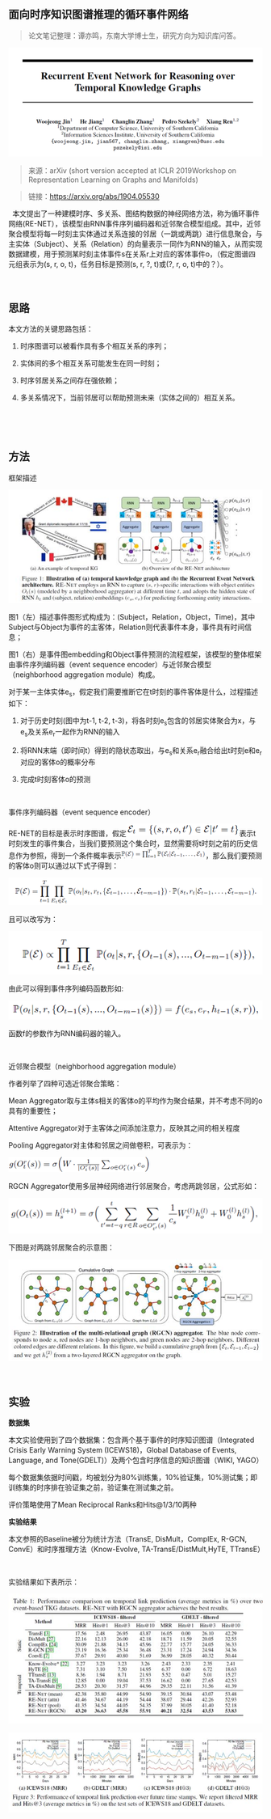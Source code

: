 
## 面向时序知识图谱推理的循环事件网络

> 论文笔记整理：谭亦鸣，东南大学博士生，研究方向为知识库问答。

![](img/面向时序知识图谱推理的循环事件网络.md_1.png)

> 来源：arXiv (short version accepted at ICLR 2019Workshop on Representation Learning on Graphs and Manifolds)

> 链接：https://arxiv.org/abs/1904.05530

 
本文提出了一种建模时序、多关系、图结构数据的神经网络方法，称为循环事件网络(RE-NET），该模型由RNN事件序列编码器和近邻聚合模型组成。其中，近邻聚合模型将每一时刻主实体通过关系连接的邻居（一跳或两跳）进行信息聚合，与主实体（Subject）、关系（Relation）的向量表示一同作为RNN的输入，从而实现数据建模，用于预测某时刻主体事件s在关系r上对应的客体事件o，（假定图谱四元组表示为(s, r, o, t)，任务目标是预测(s, r, ?, t)或(?, r, o, t)中的？）。

 

## **思路**

本文方法的关键思路包括：

1. 时序图谱可以被看作具有多个相互关系的序列；

2. 实体间的多个相互关系可能发生在同一时刻；

3. 时序邻居关系之间存在强依赖；

4. 多关系情况下，当前邻居可以帮助预测未来（实体之间的）相互关系。

 

 

## **方法**

框架描述

![](img/面向时序知识图谱推理的循环事件网络.md_2.png)


图1（左）描述事件图形式构成为：(Subject，Relation，Object，Time)，其中Subject与Object为事件的主客体，Relation则代表事件本身，事件具有时间信息；

图1（右）是事件图embedding和Object事件预测的流程框架，该模型的整体框架由事件序列编码器（event sequence encoder）与近邻聚合模型（neighborhood aggregation module）构成。

对于某一主体实体e<sub>s</sub>，假定我们需要推断它在t时刻的事件客体是什么，过程描述如下：

1. 对于历史时刻(图中为t-1, t-2, t-3)，将各时刻e<sub>s</sub>包含的邻居实体聚合为x，与e<sub>s</sub>及关系e<sub>r</sub>一起作为RNN的输入

2. 将RNN末端（即时间t）得到的隐状态取出，与e<sub>s</sub>和关系e<sub>r</sub>融合给出t时刻e和e<sub>r</sub>对应的客体o的概率分布

3. 完成t时刻客体o的预测

 

事件序列编码器（event sequence encoder）

RE-NET的目标是表示时序图谱，假定![](img/面向时序知识图谱推理的循环事件网络.md_3.png)表示t时刻发生的事件集合，当我们要预测这个集合时，显然需要将t时刻之前的历史信息作为参照，得到一个条件概率表示![](img/面向时序知识图谱推理的循环事件网络.md_4.png)，那么我们要预测的客体o则可以通过以下式子得到：

![](img/面向时序知识图谱推理的循环事件网络.md_5.png)

且可以改写为：

![](img/面向时序知识图谱推理的循环事件网络.md_6.png)

由此可以得到事件序列编码函数形如:

![](img/面向时序知识图谱推理的循环事件网络.md_7.png)

函数f的参数作为RNN编码器的输入。

 

近邻聚合模型（neighborhood aggregation module）

作者列举了四种可选近邻聚合策略：

Mean Aggregator取与主体s相关的客体o的平均作为聚合结果，并不考虑不同的o具有的重要性；

Attentive Aggregator对于主客体之间添加注意力，反映其之间的相关程度

Pooling Aggregator对主体和邻居之间做卷积，可表示为：

![](img/面向时序知识图谱推理的循环事件网络.md_8.png)

RGCN Aggregator使用多层神经网络进行邻居聚合，考虑两跳邻居，公式形如：

![](img/面向时序知识图谱推理的循环事件网络.md_9.png)

下图是对两跳邻居聚合的示意图：

![](img/面向时序知识图谱推理的循环事件网络.md_10.png)

 

## **实验**

**数据集**

本文实验使用到了四个数据集：包含两个基于事件的时序知识图谱（Integrated Crisis Early Warning System (ICEWS18)，Global Database of Events, Language, and Tone(GDELT)）及两个包含时序信息的知识图谱（WIKI, YAGO）

每个数据集依据时间戳，均被划分为80%训练集，10%验证集，10%测试集；即训练集的时序排在验证集之前，验证集在测试集之前。

评价策略使用了Mean Reciprocal Ranks和Hits@1/3/10两种 

**实验结果**

本文参照的Baseline被分为统计方法（TransE, DisMult，ComplEx, R-GCN, ConvE）和时序推理方法（Know-Evolve, TA-TransE/DistMult,HyTE, TTransE）

 

实验结果如下表所示：

![](img/面向时序知识图谱推理的循环事件网络.md_11.png)

![](img/面向时序知识图谱推理的循环事件网络.md_12.png)
